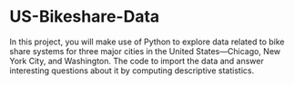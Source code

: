 # US-Bikeshare-Data
In this project, you will make use of Python to explore data related to bike share systems for three major cities in the United States—Chicago, New York City, and Washington. The code to import the data and answer interesting questions about it by computing descriptive statistics.
